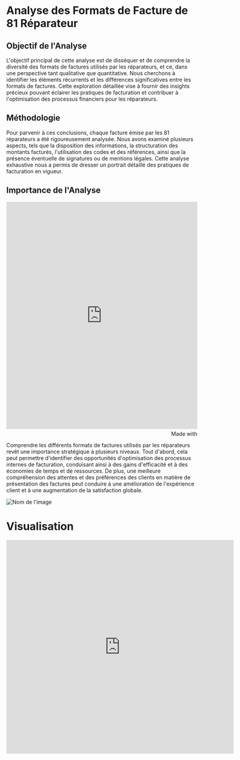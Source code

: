 # Analyse des Formats de Facture de 81 Réparateur
## Objectif de l'Analyse

L'objectif principal de cette analyse est de disséquer et de comprendre la diversité des formats de factures utilisés par les réparateurs, et ce, dans une perspective tant qualitative que quantitative. Nous cherchons à identifier les éléments récurrents et les différences significatives entre les formats de factures. Cette exploration détaillée vise à fournir des insights précieux pouvant éclairer les pratiques de facturation et contribuer à l'optimisation des processus financiers pour les réparateurs.

## Méthodologie

Pour parvenir à ces conclusions, chaque facture émise par les 81 réparateurs a été rigoureusement analysée. Nous avons examiné plusieurs aspects, tels que la disposition des informations, la structuration des montants facturés, l'utilisation des codes et des références, ainsi que la présence éventuelle de signatures ou de mentions légales. Cette analyse exhaustive nous a permis de dresser un portrait détaillé des pratiques de facturation en vigueur.

## Importance de l'Analyse

<iframe src='https://flo.uri.sh/visualisation/16740266/embed' title='Interactive or visual content' class='flourish-embed-iframe' frameborder='0' scrolling='no' style='width:100%;height:600px;' sandbox='allow-same-origin allow-forms allow-scripts allow-downloads allow-popups allow-popups-to-escape-sandbox allow-top-navigation-by-user-activation'></iframe><div style='width:100%!;margin-top:4px!important;text-align:right!important;'><a class='flourish-credit' href='https://public.flourish.studio/visualisation/16740266/?utm_source=embed&utm_campaign=visualisation/16740266' target='_top' style='text-decoration:none!important'><img alt='Made with Flourish' src='https://public.flourish.studio/resources/made_with_flourish.svg' style='width:105px!important;height:16px!important;border:none!important;margin:0!important;'> </a></div>

Comprendre les différents formats de factures utilisés par les réparateurs revêt une importance stratégique à plusieurs niveaux. Tout d'abord, cela peut permettre d'identifier des opportunités d'optimisation des processus internes de facturation, conduisant ainsi à des gains d'efficacité et à des économies de temps et de ressources. De plus, une meilleure compréhension des attentes et des préférences des clients en matière de présentation des factures peut conduire à une amélioration de l'expérience client et à une augmentation de la satisfaction globale.


![Nom de l'image](https://github.com/thizirisaighi/Entreprise/raw/main/images%20formats%20.png)

# Visualisation 
<iframe title="[ Occurence des formats ]" aria-label="Pie Chart" id="datawrapper-chart-9A35f" src="https://datawrapper.dwcdn.net/9A35f/1/" scrolling="no" frameborder="0" style="border: none;" width="600" height="564" data-external="1"></iframe>




